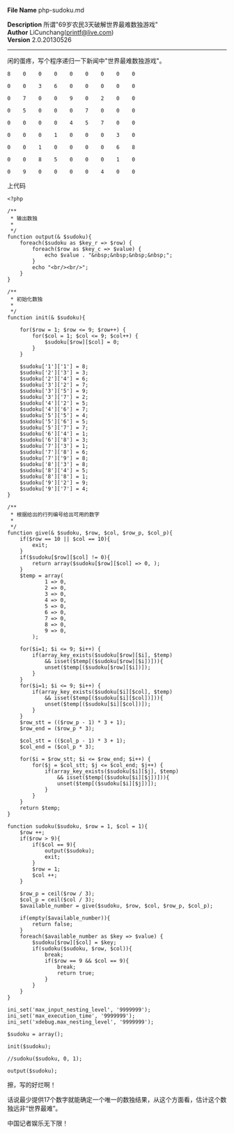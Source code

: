 **File Name** php-sudoku.md  

**Description** 所谓"69岁农民3天破解世界最难数独游戏"    
**Author** LiCunchang(printf@live.com)  
**Version** 2.0.20130526  

------

闲的蛋疼，写个程序递归一下新闻中"世界最难数独游戏"。

    8    0    0    0    0    0    0    0    0    

    0    0    3    6    0    0    0    0    0    

    0    7    0    0    9    0    2    0    0    

    0    5    0    0    0    7    0    0    0    

    0    0    0    0    4    5    7    0    0    

    0    0    0    1    0    0    0    3    0    

    0    0    1    0    0    0    0    6    8    

    0    0    8    5    0    0    0    1    0    

    0    9    0    0    0    0    4    0    0    

上代码

    <?php

    /**
     * 输出数独
     *
     */
    function output(& $sudoku){
        foreach($sudoku as $key_r => $row) {
            foreach($row as $key_c => $value) {
                echo $value . "&nbsp;&nbsp;&nbsp;&nbsp;";
            }
            echo "<br/><br/>";
        }
    }

    /**
     * 初始化数独
     *
     */
    function init(& $sudoku){

        for($row = 1; $row <= 9; $row++) { 
            for($col = 1; $col <= 9; $col++) { 
                $sudoku[$row][$col] = 0;
            }
        }

        $sudoku['1']['1'] = 8;
        $sudoku['2']['3'] = 3;
        $sudoku['2']['4'] = 6;
        $sudoku['3']['2'] = 7;
        $sudoku['3']['5'] = 9;
        $sudoku['3']['7'] = 2;
        $sudoku['4']['2'] = 5;
        $sudoku['4']['6'] = 7;
        $sudoku['5']['5'] = 4;
        $sudoku['5']['6'] = 5;
        $sudoku['5']['7'] = 7;
        $sudoku['6']['4'] = 1;
        $sudoku['6']['8'] = 3;
        $sudoku['7']['3'] = 1;
        $sudoku['7']['8'] = 6;
        $sudoku['7']['9'] = 8;
        $sudoku['8']['3'] = 8;
        $sudoku['8']['4'] = 5;
        $sudoku['8']['8'] = 1;
        $sudoku['9']['2'] = 9;
        $sudoku['9']['7'] = 4;
    }

    /**
     * 根据给出的行列编号给出可用的数字
     * 
     */
    function give(& $sudoku, $row, $col, $row_p, $col_p){
        if($row == 10 || $col == 10){
            exit;
        }
        if($sudoku[$row][$col] != 0){
            return array($sudoku[$row][$col] => 0, );
        }
        $temp = array(
                1 => 0,
                2 => 0,
                3 => 0,
                4 => 0,
                5 => 0,
                6 => 0,
                7 => 0,
                8 => 0,
                9 => 0,
            );

        for($i=1; $i <= 9; $i++) { 
            if(array_key_exists($sudoku[$row][$i], $temp) 
                && isset($temp[($sudoku[$row][$i])])){
                unset($temp[($sudoku[$row][$i])]);
            }
        }
        for($i=1; $i <= 9; $i++) { 
            if(array_key_exists($sudoku[$i][$col], $temp) 
                && isset($temp[($sudoku[$i][$col])])){
                unset($temp[($sudoku[$i][$col])]);
            }
        }
        $row_stt = (($row_p - 1) * 3 + 1);
        $row_end = ($row_p * 3);

        $col_stt = (($col_p - 1) * 3 + 1);
        $col_end = ($col_p * 3);

        for($i = $row_stt; $i <= $row_end; $i++) { 
            for($j = $col_stt; $j <= $col_end; $j++) { 
                if(array_key_exists($sudoku[$i][$j], $temp) 
                    && isset($temp[($sudoku[$i][$j])])){
                    unset($temp[($sudoku[$i][$j])]);
                }
            }
        }
        return $temp;
    }

    function sudoku($sudoku, $row = 1, $col = 1){
        $row ++;
        if($row > 9){
            if($col == 9){
                output($sudoku);
                exit;
            }
            $row = 1;
            $col ++;
        }

        $row_p = ceil($row / 3);
        $col_p = ceil($col / 3);
        $available_number = give($sudoku, $row, $col, $row_p, $col_p);

        if(empty($available_number)){
            return false;
        }
        foreach($available_number as $key => $value) {
            $sudoku[$row][$col] = $key;
            if(sudoku($sudoku, $row, $col)){
                break;
                if($row == 9 && $col == 9){
                    break;
                    return true;
                }
            }
        }
    }

    ini_set('max_input_nesting_level', '9999999');
    ini_set('max_execution_time', '9999999'); 
    ini_set('xdebug.max_nesting_level', '9999999');

    $sudoku = array();

    init($sudoku);

    //sudoku($sudoku, 0, 1);

    output($sudoku);

擦，写的好烂啊！

话说最少提供17个数字就能确定一个唯一的数独结果，从这个方面看，估计这个数独远非“世界最难”。

中国记者娱乐无下限！